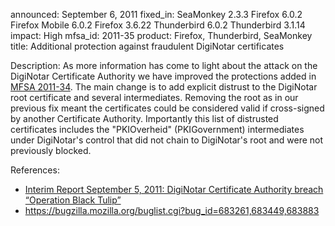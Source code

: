 announced: September 6, 2011
fixed_in: SeaMonkey 2.3.3
          Firefox 6.0.2
          Firefox Mobile 6.0.2
          Firefox 3.6.22
          Thunderbird 6.0.2
          Thunderbird 3.1.14
impact: High
mfsa_id: 2011-35
product: Firefox, Thunderbird, SeaMonkey
title: Additional protection against fraudulent DigiNotar certificates

<p><span class="label">Description:</span> As more information has
come to light about the attack on the
DigiNotar Certificate Authority we have improved the protections
added in <a href="/security/announce/2011/mfsa2011-34.html">MFSA 2011-34</a>.
The main change is to add explicit distrust to the DigiNotar root
certificate and several intermediates. Removing the root as in our
previous fix meant the certificates could be considered valid if
cross-signed by another Certificate Authority. Importantly this
list of distrusted certificates  includes
the "PKIOverheid" (PKIGovernment) intermediates under DigiNotar's
control that did not chain to DigiNotar's root and were not
previously blocked.</p>

<p><span class="label">References:</span><br/></p>

  <ul>
    <li><a href="http://www.rijksoverheid.nl/bestanden/documenten-en-publicaties/rapporten/2011/09/05/diginotar-public-report-version-1/rapport-fox-it-operation-black-tulip-v1-0.pdf">
        Interim Report September 5, 2011: DigiNotar Certificate Authority breach 
         “Operation Black Tulip”</a></li>
    <li><a href="https://bugzilla.mozilla.org/buglist.cgi?bug_id=683261,683449,683883">
        https://bugzilla.mozilla.org/buglist.cgi?bug_id=683261,683449,683883</a></li>
  </ul>




